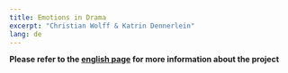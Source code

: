 ```yaml
---
title: Emotions in Drama
excerpt: "Christian Wolff & Katrin Dennerlein"
lang: de
---
```


<b>Please refer to  the <a href="https://dfg-spp-cls.github.io/projects_en/2020/01/24/TP-Emotions_in_Drama/">english page</a> for more information about the project</b>
